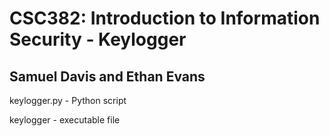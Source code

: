 # CSC382: Introduction to Information Security - Keylogger
## Samuel Davis and Ethan Evans

keylogger.py - Python script

keylogger - executable file
